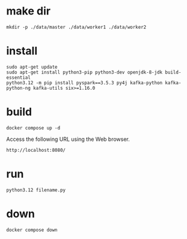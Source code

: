 # make dir
```
mkdir -p ./data/master ./data/worker1 ./data/worker2
```

# install
```
sudo apt-get update
sudo apt-get install python3-pip python3-dev openjdk-8-jdk build-essential
python3.12 -m pip install pyspark==3.5.3 py4j kafka-python kafka-python-ng kafka-utils six>=1.16.0

```


# build
```
docker compose up -d
```

Access the following URL using the Web browser.
```
http://localhost:8080/
```

# run
```
python3.12 filename.py
```


# down
```
docker compose down
```
